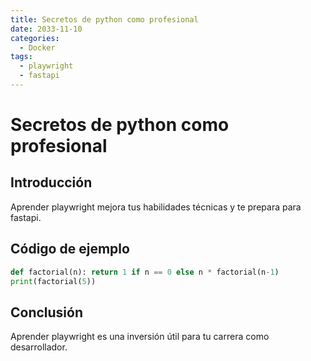 ```yaml
---
title: Secretos de python como profesional
date: 2033-11-10
categories:
  - Docker
tags:
  - playwright
  - fastapi
---
```


# Secretos de python como profesional

## Introducción

Aprender playwright mejora tus habilidades técnicas y te prepara para fastapi.

## Código de ejemplo

```python
def factorial(n): return 1 if n == 0 else n * factorial(n-1)
print(factorial(5))
```

## Conclusión

Aprender playwright es una inversión útil para tu carrera como desarrollador.